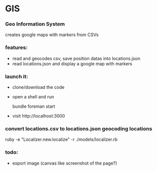 # GIS
### Geo Information System

creates google maps with markers from CSVs

### features:

- read and geocodes csv, save position datas into locations.json
- read locations.json and display a google map with markers

### launch it:

- clone/download the code
- open a shell and run

    bundle
    foreman start

- visit http://localhost:3000


### convert locations.csv to locations.json geocoding locations

   ruby -e "Localizer.new.localize" -r ./models/localizer.rb

### todo:

- export image (canvas like screenshot of the page?)